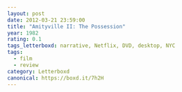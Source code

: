 ```yaml
---
layout: post 
date: 2012-03-21 23:59:00
title: "Amityville II: The Possession"
year: 1982
rating: 0.1
tags_letterboxd: narrative, Netflix, DVD, desktop, NYC
tags:
  - film
  - review
category: Letterboxd
canonical: https://boxd.it/7h2H
---
```


